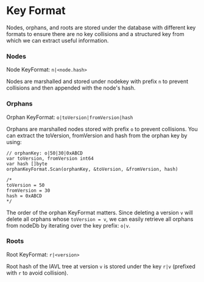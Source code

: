 # Key Format

Nodes, orphans, and roots are stored under the database with different key formats to ensure there are no key collisions and a structured key from which we can extract useful information.

### Nodes

Node KeyFormat: `n|<node.hash>`

Nodes are marshalled and stored under nodekey with prefix `n` to prevent collisions and then appended with the node's hash.

### Orphans

Orphan KeyFormat: `o|toVersion|fromVersion|hash`

Orphans are marshalled nodes stored with prefix `o` to prevent collisions. You can extract the toVersion, fromVersion and hash from the orphan key by using:

```golang
// orphanKey: o|50|30|0xABCD
var toVersion, fromVersion int64
var hash []byte
orphanKeyFormat.Scan(orphanKey, &toVersion, &fromVersion, hash)

/*
toVersion = 50
fromVersion = 30
hash = 0xABCD
*/
```

The order of the orphan KeyFormat matters. Since deleting a version `v` will delete all orphans whose `toVersion = v`, we can easily retrieve all orphans from nodeDb by iterating over the key prefix: `o|v`.

### Roots

Root KeyFormat: `r|<version>`

Root hash of the IAVL tree at version `v` is stored under the key `r|v` (prefixed with `r` to avoid collision).
